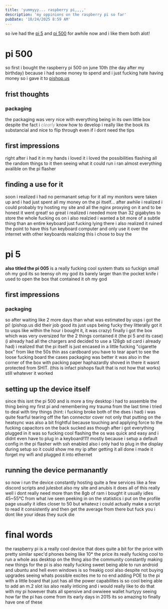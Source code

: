 ```yaml
---
title: 'yummyyy... raspberry pi,,,,'
description: 'my oppinions on the raspberry pi so far'
pubDate: '10/24/2025 8:59 AM'
---
```


so ive had the [pi 5](https://www.raspberrypi.com/products/raspberry-pi-5/?variant=raspberry-pi-5-8gb) and [pi 500](https://www.raspberrypi.com/products/raspberry-pi-500/) for awhile now and i like them both alot!

# pi 500
so first i bought the raspberry pi 500 on june 10th (the day after my birthday) because i had some money to spend and i just fucking hate having money so i gave it to [pishop.us](https://pishop.us/) 

## frist thoughts
### packaging
the packaging was very nice with everything being in its own little box
despite the fact i <i style="opacity:0.5;">clearly</i> know how to develop i really like the book
its substancial and nice to flip through even if i dont need the tips

## first impressions
right after i had it in my hands i loved it 
i loved the possibilities 
flashing all the random things to it then seeing what it could run
i ran almost everything avalible on the pi flasher

## finding a use for it
soon i realized i had no permanant setup for it
all my monitors were taken up and i had just spent all my money on the pi itself...
after awhile i realized i could probably try hosting my site and all the nginx proxying on it
and to be honest it went great!
so great i realized i needed more than 32 gigabytes to store the whole fucking os on
i also realzied i wanted a bit more of a subtle thing than an entire keyboard just fucking lying there
i also realized it ruined the point to have this fun keyboard computer and only use it over the internet with other keyboards
realizing this i chose to buy the

# pi 5
**also titled the pi 005** is a really fucking cool system thats so fuckign small oh my god its so teensy oh my god its barely larger than the pocket knife i used to open the box that contained it oh my god

## first impressions
### packaging
so after waiting like 2 more days than what was estimated by usps i got the pi! (pishop.us did their job good its just usps being fucky they litterally got it to usps like within the hour i bought it, it was crazy)
finally i got the box which was very oversized for the 2 things contained it (the pi 5 and its case) (i already had all the chargers and decided to use a 128gb sd card i already had)
i realized that the pi itself is just
encased in a little fucking "cigarette box" from like the 50s
thin ass cardboard you have to tear apart to see the loose fucking board
the cases packaging was better
it was also in the corner of the box with packing paper haphazardly shoved in there
it wasnt protected from SHIT.
(this is infact pishops fault that is not how that works)
still whatever it worked

## setting up the device itself
since this isnt the pi 500 and is more a tiny desktop i had to assemble the thing
being my first pi and remembering my trauma from the last time i tried to deal with tiny things 
(hint: i fucking broke both of the dses i had)
i was quite fearful tearing off the fan connector cover
not only that putting on the heatsync was also a bit frightful because touching and applying force to the fucking capacitors on the back sucked ass
though after i got everything plugged in it was so fucking cool
flashing the os was quick and easy and i didnt even have to plug in a keyboard!11!
mostly because i setup a default config in the pi flasher with ssh enabled
also i only had to plug in the display during setup so it could show me my ip
after getting it all done i made it forget my wifi and plugged it into ethernet

## running the device permanantly
so now i run the device constantly hosting quite a few services
like a few discord scripts and julesbot
also my site and anubis
it does all of this really well
i dont really need more than the 8gb of ram i bought
it usually idles 45~55&deg;C from what ive seen peeking in on the statistics i put on the profile page
usually it idles closer to 50 but whatevz
i could actually make a script to read it consistently and then get the average from there but fuck you i dont like your ideas they suck die

# final words
the raspberry pi is a really cool device that does quite a bit for the price
with pretty similar spec'd phones being like 10* the price its really fucking cool to run a whole ass desktop on the thing
also the community constantly making new things for the pi is also really fucking sweet
being able to run android and ubuntu and hell even windows is so freakig cool
also despite not buying upgrades seeing whats possible excites me to no end
adding POE to the pi with a little board that just has all the power capabilites is so cool
being able to add an m.2 slot iss also really inticing and i would really like to do that with my pi
however thats all spensive and owwieee wallet hurtyyy
seeing how far the pi has come from its early days in 2015 its so amazing to finally have one of these 